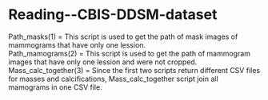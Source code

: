 # Reading--CBIS-DDSM-dataset

Path_masks(1) = This script is used to get the path of mask images of mammograms that have only one lession. 
<br />
Path_mamograms(2) = This script is used to get the path of  mammogram images that have only one lession and were not cropped. 
<br />
Mass_calc_together(3) = Since the first two scripts return different CSV files for masses and calcifications, Mass_calc_together script join all  mamograms in one  CSV file.
